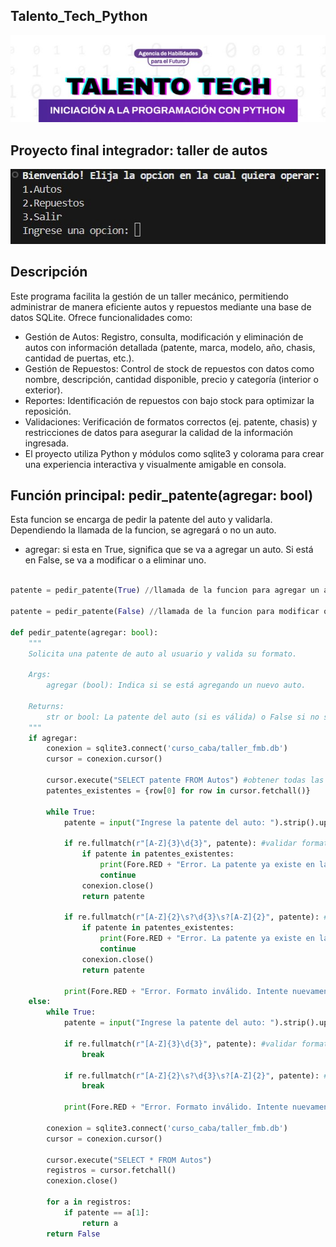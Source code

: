 ## Talento_Tech_Python
![talento_tech](curso_caba/talento_tech.jpg)

## Proyecto final integrador: taller de autos
![menu_principal](curso_caba/menu_principal.jpg)


## Descripción
Este programa facilita la gestión de un taller mecánico, permitiendo administrar de manera eficiente autos y repuestos mediante una base de datos SQLite. Ofrece funcionalidades como:

- Gestión de Autos: Registro, consulta, modificación y eliminación de autos con información detallada (patente, marca, modelo, año, chasis, cantidad de puertas, etc.).
- Gestión de Repuestos: Control de stock de repuestos con datos como nombre, descripción, cantidad disponible, precio y categoría (interior o exterior).
- Reportes: Identificación de repuestos con bajo stock para optimizar la reposición.
- Validaciones: Verificación de formatos correctos (ej. patente, chasis) y restricciones de datos para asegurar la calidad de la información ingresada.
- El proyecto utiliza Python y módulos como sqlite3 y colorama para crear una experiencia interactiva y visualmente amigable en consola. 

## Función principal: pedir_patente(agregar: bool)
Esta funcion se encarga de pedir la patente del auto y validarla. Dependiendo la llamada de la funcion, se agregará o no un auto.
- agregar: si esta en True, significa que se va a agregar un auto. Si está en False, se va a modificar o a eliminar uno.

~~~ Python (lenguaje en el que esta escrito)

patente = pedir_patente(True) //llamada de la funcion para agregar un auto

patente = pedir_patente(False) //llamada de la funcion para modificar o eliminar un auto

def pedir_patente(agregar: bool):
    """
    Solicita una patente de auto al usuario y valida su formato.

    Args:
        agregar (bool): Indica si se está agregando un nuevo auto.

    Returns:
        str or bool: La patente del auto (si es válida) o False si no se encuentra el auto.
    """
    if agregar:
        conexion = sqlite3.connect('curso_caba/taller_fmb.db')
        cursor = conexion.cursor()

        cursor.execute("SELECT patente FROM Autos") #obtener todas las patentes existentes en la tabla Autos
        patentes_existentes = {row[0] for row in cursor.fetchall()}

        while True:
            patente = input("Ingrese la patente del auto: ").strip().upper().replace(" ", "")

            if re.fullmatch(r"[A-Z]{3}\d{3}", patente): #validar formato de 6 caracteres (AAA000)
                if patente in patentes_existentes:
                    print(Fore.RED + "Error. La patente ya existe en la base de datos. Intente nuevamente.\n" + Style.RESET_ALL)
                    continue
                conexion.close()
                return patente

            if re.fullmatch(r"[A-Z]{2}\s?\d{3}\s?[A-Z]{2}", patente): #validar formato de 7 caracteres (AA000AA)
                if patente in patentes_existentes:
                    print(Fore.RED + "Error. La patente ya existe en la base de datos. Intente nuevamente.\n" + Style.RESET_ALL)
                    continue
                conexion.close()
                return patente

            print(Fore.RED + "Error. Formato inválido. Intente nuevamente.\n" + Style.RESET_ALL)
    else:
        while True:
            patente = input("Ingrese la patente del auto: ").strip().upper().replace(" ", "")

            if re.fullmatch(r"[A-Z]{3}\d{3}", patente): #validar formato de 6 caracteres (AAA000)
                break

            if re.fullmatch(r"[A-Z]{2}\s?\d{3}\s?[A-Z]{2}", patente): #validar formato de 7 caracteres (AA000AA)
                break

            print(Fore.RED + "Error. Formato inválido. Intente nuevamente.\n" + Style.RESET_ALL)

        conexion = sqlite3.connect('curso_caba/taller_fmb.db')
        cursor = conexion.cursor()

        cursor.execute("SELECT * FROM Autos")
        registros = cursor.fetchall()
        conexion.close()

        for a in registros:
            if patente == a[1]:
                return a
        return False
~~~
